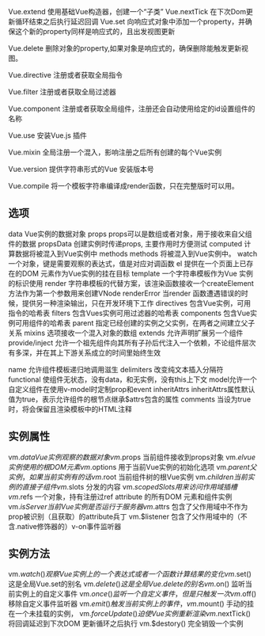 Vue.extend 使用基础Vue构造器，创建一个“子类”
Vue.nextTick	在下次Dom更新循环结束之后执行延迟回调
Vue.set 向响应式对象中添加一个property，并确保这个新的property同样是响应式的，且出发视图更新


Vue.delete 删除对象的property,如果对象是响应式的，确保删除能触发更新视图。

Vue.directive 注册或者获取全局指令

Vue.filter 注册或者获取全局过滤器

Vue.component 注册或者获取全局组件，注册还会自动使用给定的id设置组件的名称

Vue.use  安装Vue.js 插件

Vue.mixin  全局注册一个混入，影响注册之后所有创建的每个Vue实例

Vue.version 提供字符串形式的Vue 安装版本号

Vue.compile 将一个模板字符串编译成render函数，只在完整版时可以用。 



## 选项

data	Vue实例的数据对象
props 	props可以是数组或者对象，用于接收来自父组件的数据
propsData 创建实例时传递props, 主要作用时方便测试
computed 计算数据将被混入到Vue实例中
methods methods 将被混入到Vue实例中。 
watch 一个对象，键是需要观察的表达式，值是对应对调函数
el 提供在一个页面上已存在的DOM 元素作为Vue实例的挂在目标
template 一个字符串模板作为Vue 实例的标识使用
render 字符串模板的代替方案，该渲染函数接收一个createElement 方法作为第一个参数用来创建VNode 
renderError 当render 函数遭遇错误的时候，提供另一种渲染输出，只在开发环境下工作
directives 包含Vue实例，可用指令的哈希表
filters 包含Vues实例可用过滤器的哈希表
components 包含Vue实例可用组件的哈希表
parent 指定已经创建的实例之父实例，在两者之间建立父子关系
mixins 选项接收一个混入对象的数组
extends 允许声明扩展另一个组件
provide/inject 允许一个祖先组件向其所有子孙后代注入一个依赖，不论组件层次有多深，并在其上下游关系成立的时间里始终生效 

name 允许组件模板递归地调用滋生
delimiters 改变纯文本插入分隔符
functional 使组件无状态，没有data，和无实例，没有this上下文
model允许一个自定义组件在使用v-model时定制prop和event
inheritAttrs inheritAttrs属性默认值为true，表示允许组件的根节点继承$attrs包含的属性
comments 当设为true时，将会保留且渲染模板中的HTML注释




## 实例属性
vm.$data Vue实例观察的数据对象
vm.$props 当前组件接收到props对象
vm.$el vue实例使用的根DOM元素
vm.$options 用于当前Vue实例的初始化选项
vm.$parent 父实例，如果当前实例有的话
vm.$root 当前组件树的根Vue实例
vm.$children 当前实例的直接子组件
vm.$slots 分发的内容
vm.$scopedSlots	用来访问作用域插槽
vm.$refs 一个对象，持有注册过ref attribute 的所有DOM 元素和组件实例
vm.$isServer 当前Vue实例是否运行于服务器
vm.$attrs 包含了父作用域中不作为prop被识别（且获取）的attribute兵丁
vm.$listener 包含了父作用域中的（不含.native修饰器的）v-on事件监听器


## 实例方法
vm.$watch() 观察Vue 实例上的一个表达式或者一个函数计算结果的变化
vm.$set() 这是全局Vue.set的别名
vm.$delete() 这是全局Vue.delete 的别名
vm.$on() 监听当前实例上的自定义事件
vm.$once() 监听一个自定义事件，但是只触发一次
vm.$off() 移除自定义事件监听器
vm.$emit() 触发当前实例上的事件，
vm.$mount() 手动的挂在一个未挂载的实例，
vm.$forceUpdate() 迫使Vue实例重新渲染
vm.$nextTick()将回调延迟到下次DOM 更新循环之后执行
vm.$destory() 完全销毁一个实例
